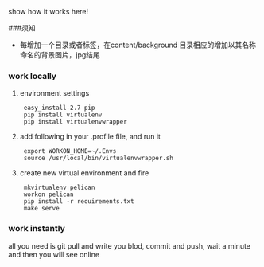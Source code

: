 show how it works here!

###须知
- 每增加一个目录或者标签，在content/background 目录相应的增加以其名称命名的背景图片，jpg结尾


### work locally
1. environment settings

		easy_install-2.7 pip
		pip install virtualenv
		pip install virtualenvwrapper

2. add following in your .profile file, and run it
	
		export WORKON_HOME=~/.Envs
		source /usr/local/bin/virtualenvwrapper.sh
3. create new virtual environment and fire

		mkvirtualenv pelican
		workon pelican
		pip install -r requirements.txt
		make serve
		
### work instantly
all you need is git pull and write you blod, commit and push, wait a minute and then you will see online